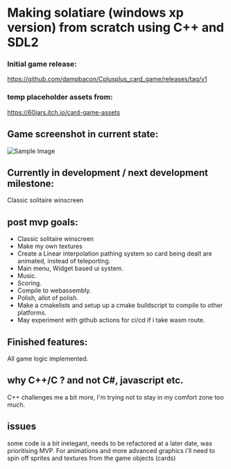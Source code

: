 # Making solatiare (windows xp version) from scratch using C++ and SDL2
### Initial game release:

https://github.com/dampbacon/Cplusplus_card_game/releases/tag/v1

### temp placeholder assets from:
https://60jars.itch.io/card-game-assets

## Game screenshot in current state:
![Sample Image](https://i.imgur.com/8JLAKm1.png)

## Currently in development / next development milestone:
Classic solitaire winscreen

## post mvp goals:
- Classic solitaire winscreen
- Make my own textures
- Create a Linear interpolation pathing system so card being dealt are animated, instead of teleporting.
- Main menu, Widget based ui system.
- Music.
- Scoring.
- Compile to webassembly.
- Polish, allot of polish.
- Make a cmakelists and setup up a cmake buildscript to compile to other platforms.
- May experiment with github actions for ci/cd if i take wasm route.


## Finished features:
All game logic implemented.



## why C++/C ? and not C#, javascript etc.
C++ challenges me a bit more, I'm trying not to stay in my comfort zone too much.

## issues
some code is a bit inelegant, needs to be refactored at a later date, was prioritising MVP.
For animations and more advanced graphics i'll need to spin off sprites and textures from the game objects (cards) 
